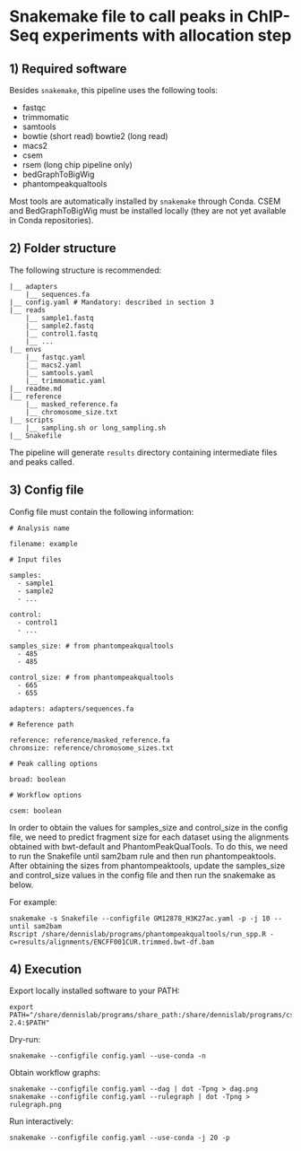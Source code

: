 # Snakemake file to call peaks in ChIP-Seq experiments with allocation step

## 1) Required software

Besides `snakemake`, this pipeline uses the following tools:
- fastqc
- trimmomatic
- samtools
- bowtie (short read) bowtie2 (long read) 
- macs2
- csem
- rsem (long chip pipeline only) 
- bedGraphToBigWig
- phantompeakqualtools

Most tools are automatically installed by `snakemake` through Conda. CSEM and BedGraphToBigWig must be installed locally (they are not yet available in Conda repositories). 

## 2) Folder structure

The following structure is recommended:

```
|__ adapters
    |__ sequences.fa 
|__ config.yaml # Mandatory: described in section 3
|__ reads 
    |__ sample1.fastq 
    |__ sample2.fastq
    |__ control1.fastq
    |__ ...
|__ envs
    |__ fastqc.yaml
    |__ macs2.yaml
    |__ samtools.yaml
    |__ trimmomatic.yaml
|__ readme.md
|__ reference
    |__ masked_reference.fa
    |__ chromosome_size.txt
|__ scripts
    |__ sampling.sh or long_sampling.sh
|__ Snakefile
```

The pipeline will generate `results` directory containing intermediate files and peaks called. 

## 3) Config file

Config file must contain the following information:

```
# Analysis name

filename: example

# Input files

samples:
  - sample1
  - sample2
  - ...

control:
  - control1
  - ...
  
samples_size: # from phantompeakqualtools
  - 485
  - 485

control_size: # from phantompeakqualtools
  - 665
  - 655

adapters: adapters/sequences.fa

# Reference path

reference: reference/masked_reference.fa
chromsize: reference/chromosome_sizes.txt

# Peak calling options

broad: boolean

# Workflow options

csem: boolean
```

In order to obtain the values for samples_size and control_size in the config file, we need to predict fragment size for each dataset using the alignments obtained with bwt-default and PhantomPeakQualTools. To do this, we need to run the Snakefile until sam2bam rule and then run phantompeaktools. After obtaining the sizes from phantompeaktools, update the samples_size and control_size values in the config file and then run the snakemake as below. 

For example:

```
snakemake -s Snakefile --configfile GM12878_H3K27ac.yaml -p -j 10 --until sam2bam
Rscript /share/dennislab/programs/phantompeakqualtools/run_spp.R -c=results/alignments/ENCFF001CUR.trimmed.bwt-df.bam
```

## 4) Execution

Export locally installed software to your PATH:
```
export PATH="/share/dennislab/programs/share_path:/share/dennislab/programs/csem-2.4:$PATH"
```

Dry-run:
```
snakemake --configfile config.yaml --use-conda -n
```

Obtain workflow graphs:
```
snakemake --configfile config.yaml --dag | dot -Tpng > dag.png 
snakemake --configfile config.yaml --rulegraph | dot -Tpng > rulegraph.png
```

Run interactively:
```
snakemake --configfile config.yaml --use-conda -j 20 -p
```

